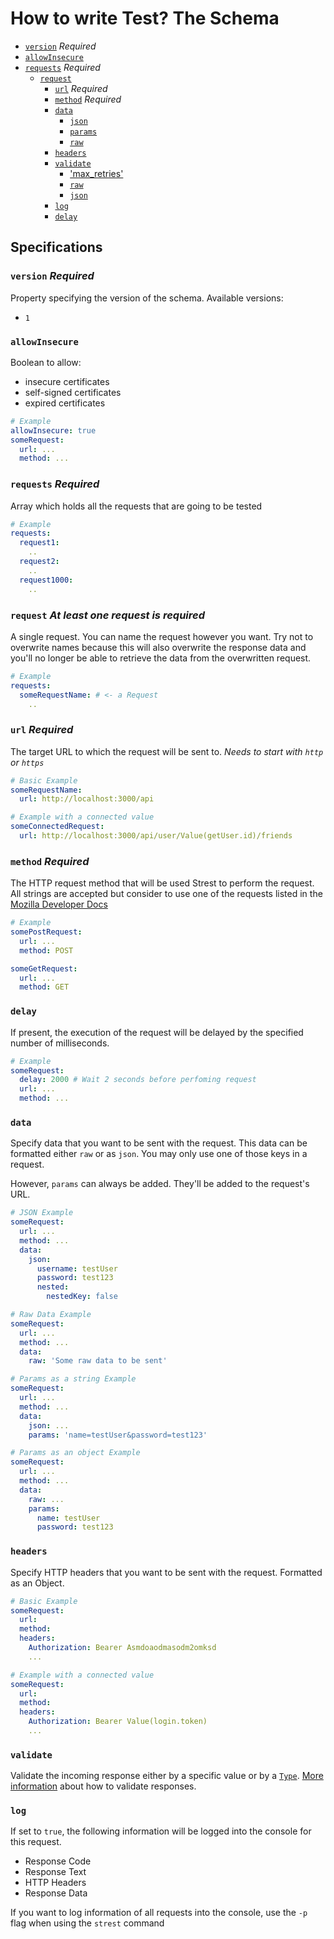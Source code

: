 # How to write Test? The Schema

- [`version`](#version) _Required_
- [`allowInsecure`](#allowInsecure)
- [`requests`](#requests) _Required_
  - [`request`](#request)
    - [`url`](#url) _Required_
    - [`method`](#method) _Required_
    - [`data`](#data)
      - [`json`](#data)
      - [`params`](#data)
      - [`raw`](#data)
    - [`headers`](#headers)
    - [`validate`](#validate)
      - ['max_retries'](#validate)
      - [`raw`](#validate)
      - [`json`](#validate)
    - [`log`](#log)
    - [`delay`](#delay)

## Specifications

### `version` **_Required_**

Property specifying the version of the schema. Available versions:

- `1`

### `allowInsecure`

Boolean to allow:

- insecure certificates
- self-signed certificates
- expired certificates

```yaml
# Example
allowInsecure: true
someRequest:
  url: ...
  method: ...
```

### `requests` **_Required_**

Array which holds all the requests that are going to be tested

```yaml
# Example
requests:
  request1:
    ..
  request2:
    ..
  request1000:
    ..
```

### `request` **_At least one request is required_**

A single request. You can name the request however you want. Try not to overwrite names because
this will also overwrite the response data and you'll no longer be able to retrieve the data from the overwritten request.

```yaml
# Example
requests:
  someRequestName: # <- a Request
    ..
```

### `url` **_Required_**

The target URL to which the request will be sent to. _Needs to start with `http` or `https`_

```yaml
# Basic Example
someRequestName:
  url: http://localhost:3000/api

# Example with a connected value
someConnectedRequest:
  url: http://localhost:3000/api/user/Value(getUser.id)/friends
```

### `method` **_Required_**

The HTTP request method that will be used Strest to perform the request. All strings are accepted but consider to use one of the requests listed in the [Mozilla Developer Docs](https://developer.mozilla.org/en-US/docs/Web/HTTP/Methods)

```yaml
# Example
somePostRequest:
  url: ...
  method: POST

someGetRequest:
  url: ...
  method: GET
```

### `delay`

If present, the execution of the request will be delayed by the specified number of milliseconds.

```yaml
# Example
someRequest:
  delay: 2000 # Wait 2 seconds before perfoming request
  url: ...
  method: ...
```

### `data`

Specify data that you want to be sent with the request. This data can be formatted either `raw` or as `json`. You may only use one of those keys in a request.

However, `params` can always be added. They'll be added to the request's URL.

```yaml
# JSON Example
someRequest:
  url: ...
  method: ...
  data:
    json:
      username: testUser
      password: test123
      nested:
        nestedKey: false

# Raw Data Example
someRequest:
  url: ...
  method: ...
  data:
    raw: 'Some raw data to be sent'

# Params as a string Example
someRequest:
  url: ...
  method: ...
  data:
    json: ...
    params: 'name=testUser&password=test123'

# Params as an object Example
someRequest:
  url: ...
  method: ...
  data:
    raw: ...
    params: 
      name: testUser
      password: test123
```

### `headers`

Specify HTTP headers that you want to be sent with the request. Formatted as an Object.

```yaml
# Basic Example
someRequest:
  url:
  method:
  headers:
    Authorization: Bearer Asmdoaodmasodm2omksd
    ...

# Example with a connected value
someRequest:
  url:
  method:
  headers:
    Authorization: Bearer Value(login.token)
    ...

```

### `validate`

Validate the incoming response either by a specific value or by a [`Type`](VALIDATION.md).
[More information](README.md#ResponseValidation) about how to validate responses.

### `log`

If set to `true`, the following information will be logged into the console for this request.

- Response Code
- Response Text
- HTTP Headers
- Response Data

If you want to log information of all requests into the console, use the `-p` flag when using the `strest` command
